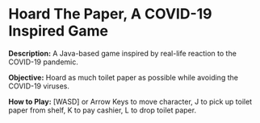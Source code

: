 # Hoard The Paper, A COVID-19 Inspired Game

**Description:** A Java-based game inspired by real-life reaction to the COVID-19 pandemic. 

**Objective:** Hoard as much toilet paper as possible while avoiding the COVID-19 viruses. 

**How to Play:** [WASD] or Arrow Keys to move character, J to pick up toilet paper from shelf, K to pay cashier, L to drop toilet paper. 
